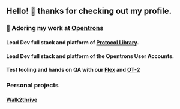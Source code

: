 ## Hello! 👋 thanks for checking out my profile.

### 🔭 Adoring my work at [Opentrons](https://github.com/Opentrons)

#### Lead Dev full stack and platform of [Protocol Library](https://library.opentrons.com). 

#### Lead Dev full stack and platform of the Opentrons User Accounts.

#### Test tooling and hands on QA with our [Flex](https://opentrons.com/products/flex/) and [OT-2](https://opentrons.com/products/robots/ot-2/)

### Personal projects

#### [Walk2thrive](https://walk2thrive.com)
